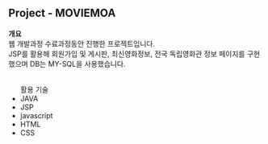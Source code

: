 <h2>Project - MOVIEMOA</h2>


**개요**  
웹 개발과정 수료과정동안 진행한 프로젝트입니다.   
JSP를 활용해 회원가입 및 게시판, 최신영화정보, 전국 독립영화관 정보 페이지를 구현했으며 DB는 MY-SQL을 사용했습니다.  
<br>
<ul>
 활용 기술
  <li>JAVA</li>
  <li>JSP</li>
  <li>javascript</li>
  <li>HTML</li>
  <li>CSS</li>
</ul>  



